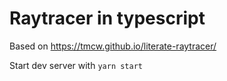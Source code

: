 # Raytracer in typescript

Based on https://tmcw.github.io/literate-raytracer/

Start dev server with `yarn start`
